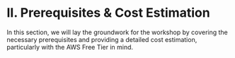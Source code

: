 # II. Prerequisites & Cost Estimation


In this section, we will lay the groundwork for the workshop by covering the necessary prerequisites and providing a detailed cost estimation, particularly with the AWS Free Tier in mind.

